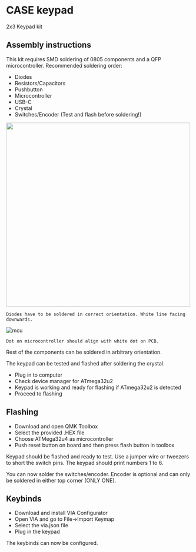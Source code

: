 # CASE keypad
2x3 Keypad kit

## Assembly instructions
This kit requires SMD soldering of 0805 components and a QFP microcontroller.
Recommended soldering order:
  - Diodes 
  - Resistors/Capacitors
  - Pushbutton
  - Microcontroller
  - USB-C 
  - Crystal 
  - Switches/Encoder (Test and flash before soldering!)
	
<img src="https://raw.githubusercontent.com/CASE-Association/CASE_keypad/main/img/diode.png" width="500">

`Diodes have to be soldered in correct orientation. White line facing downwards.`

![mcu](https://raw.githubusercontent.com/CASE-Association/CASE_keypad/main/img/mcu.png)

`Dot on microcontroller should align with white dot on PCB.`

Rest of the components can be soldered in arbitrary orientation.

The keypad can be tested and flashed after soldering the crystal.

 - Plug in to computer
 - Check device manager for ATmega32u2
 - Keypad is working and ready for flashing if ATmega32u2 is detected
 - Proceed to flashing

## Flashing
  - Download and open QMK Toolbox
  - Select the provided .HEX file
  - Choose ATMega32u4 as microcontroller
  - Push reset button on board and then press flash button in toolbox
  
Keypad should be flashed and ready to test. 
Use a jumper wire or tweezers to short the switch pins. 
The keypad should print numbers 1 to 6.

You can now solder the switches/encoder. Encoder is optional and can only be soldered in either top corner (ONLY ONE).
  
## Keybinds
  - Download and install VIA Configurator
  - Open VIA and go to File->Import Keymap
  - Select the via.json file
  - Plug in the keypad

The keybinds can now be configured.


	
	
	




